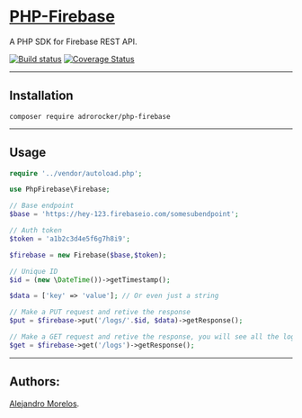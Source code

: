 [PHP-Firebase](https://github.com/adrorocker/php-firebase)
===================================

A PHP SDK for Firebase REST API.

[![Build status][Master image]][Master]
[![Coverage Status][Master covarage image]][Master covarage]

-----------------------------------

## Installation

```
composer require adrorocker/php-firebase
```
-----------------------------------

## Usage

```php
require '../vendor/autoload.php';

use PhpFirebase\Firebase;

// Base endpoint
$base = 'https://hey-123.firebaseio.com/somesubendpoint';

// Auth token
$token = 'a1b2c3d4e5f6g7h8i9';

$firebase = new Firebase($base,$token);

// Unique ID
$id = (new \DateTime())->getTimestamp();

$data = ['key' => 'value']; // Or even just a string

// Make a PUT request and retive the response
$put = $firebase->put('/logs/'.$id, $data)->getResponse();

// Make a GET request and retive the response, you will see all the logs
$get = $firebase->get('/logs')->getResponse();
```
-----------------------------------

## Authors:

[Alejandro Morelos](https://github.com/adrorocker). 

  [Master]: https://travis-ci.org/adrorocker/php-firebase/
  [Master image]: https://travis-ci.org/adrorocker/php-firebase.svg?branch=master&style=flat-square
  [Master covarage]: https://coveralls.io/github/adrorocker/php-firebase?branch=master
  [Master covarage image]: https://coveralls.io/repos/github/adrorocker/php-firebase/badge.svg?branch=master&style=flat-square